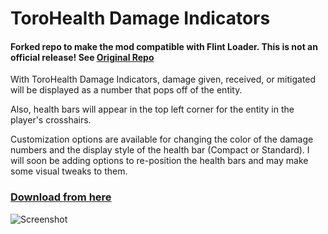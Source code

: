 # ToroHealth Damage Indicators

#### Forked repo to make the mod compatible with Flint Loader. This is not an official release! See [Original Repo](https://github.com/ToroCraft/ToroHealth)

With ToroHealth Damage Indicators, damage given, received, or mitigated will be displayed as a number that pops off of the entity.

Also, health bars will appear in the top left corner for the entity in the player's crosshairs.

Customization options are available for changing the color of the damage numbers and the display style of the health bar (Compact or Standard).  I will soon be adding options to re-position the health bars and may make some visual tweaks to them.

### [Download from here](https://modules.flintloader.net/project/torrohealth)

![Screenshot](https://i.imgur.com/C9oBhZ5.png)
